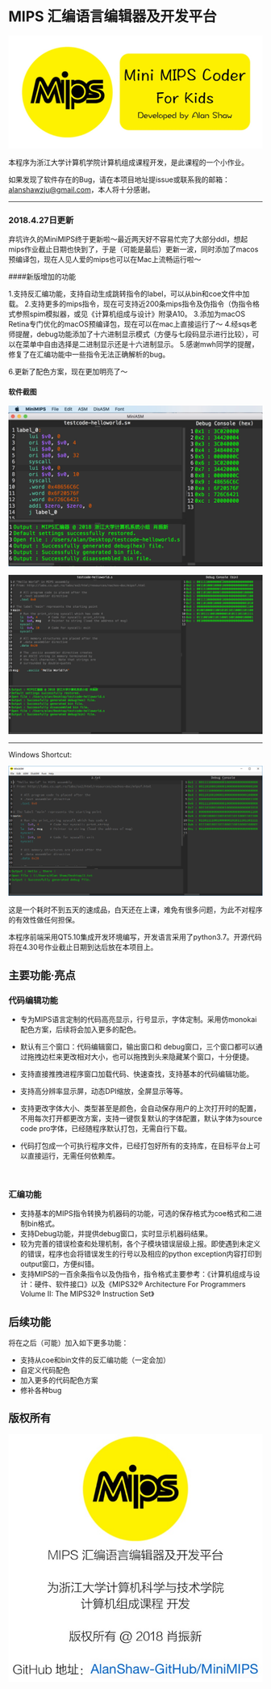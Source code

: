 # MIPS 汇编语言编辑器及开发平台

![](png/open.png)

本程序为浙江大学计算机学院计算机组成课程开发，是此课程的一个小作业。

如果发现了软件存在的Bug，请在本项目地址提issue或联系我的邮箱：alanshawzju@gmail.com，本人将十分感谢。

------

### 2018.4.27日更新

弃坑许久的MiniMIPS终于更新啦～最近两天好不容易忙完了大部分ddl，想起mips作业截止日期也快到了，于是（可能是最后）更新一波，同时添加了macos预编译包，现在人见人爱的mips也可以在Mac上流畅运行啦～

####新版增加的功能

1.支持反汇编功能，支持自动生成跳转指令的label，可以从bin和coe文件中加载。
2.支持更多的mips指令，现在可支持近200条mips指令及伪指令（伪指令格式参照spim模拟器，或见《计算机组成与设计》附录A10。
3.添加为macOS Retina专门优化的macOS预编译包，现在可以在mac上直接运行了～
4.经sqs老师提醒，debug功能添加了十六进制显示模式（方便与七段码显示进行比较），可以在菜单中自由选择是二进制显示还是十六进制显示。
5.感谢mwh同学的提醒，修复了在汇编功能中一些指令无法正确解析的bug。

6.更新了配色方案，现在更加明亮了～

#### 软件截图

![mac1](png/mac1.png)

![mac2](png/mac2.png)

------

Windows Shortcut:

![](png/shortcut1.png)

这是一个耗时不到五天的速成品，白天还在上课，难免有很多问题，为此不对程序的有效性做任何担保。

本程序前端采用QT5.10集成开发环境编写，开发语言采用了python3.7。开源代码将在4.30号作业截止日期到达后放在本项目上。

## 主要功能·亮点



### 代码编辑功能

- 专为MIPS语言定制的代码高亮显示，行号显示，字体定制。采用仿monokai配色方案，后续将会加入更多的配色。

- 默认有三个窗口：代码编辑窗口，输出窗口和 debug窗口，三个窗口都可以通过拖拽边栏来更改相对大小，也可以拖拽到头来隐藏某个窗口，十分便捷。

- 支持直接推拽进程序窗口加载代码、快速查找，支持基本的代码编辑功能。

- 支持高分辨率显示屏，动态DPI缩放，全屏显示等等。

- 支持更改字体大小、类型甚至是颜色，会自动保存用户的上次打开时的配置，不用每次打开都更改方案，支持一键恢复默认的字体配置，默认字体为source code pro字体，已经随程序默认打包，无需自行下载。

- 代码打包成一个可执行程序文件，已经打包好所有的支持库，在目标平台上可以直接运行，无需任何依赖库。

  ​

### 汇编功能

- 支持基本的MIPS指令转换为机器码的功能，可选的保存格式为coe格式和二进制bin格式。
- 支持Debug功能，并提供debug窗口，实时显示机器码结果。
- 较为完善的错误检查和处理机制，各个子模块错误层级上报。即使遇到未定义的错误，程序也会将错误发生的行号以及相应的python exception内容打印到output窗口，方便纠错。
- 支持MIPS的一百余条指令以及伪指令，指令格式主要参考：《计算机组成与设计：硬件、软件接口》以及《MIPS32® Architecture For Programmers Volume II: The MIPS32® Instruction Set》

## 后续功能

将在之后（可能）加入如下更多功能：

- 支持从coe和bin文件的反汇编功能（一定会加）
- 自定义代码配色
- 加入更多的代码配色方案
- 修补各种bug


## 版权所有

![](png/about.png)




